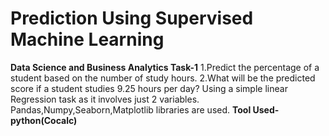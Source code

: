 # Prediction Using Supervised Machine Learning
**Data Science and Business Analytics Task-1**
1.Predict the percentage of a student based on the number of study hours.
2.What will be the predicted score if a student studies 9.25 hours per day?
Using a simple linear Regression task as it involves just 2 variables. Pandas,Numpy,Seaborn,Matplotlib libraries are used.
**Tool Used-python(Cocalc)**
